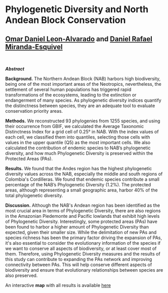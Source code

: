 # Phylogenetic Diversity and North Andean Block Conservation

## [Omar Daniel Leon-Alvarado](https://leon-alvarado.weebly.com/) and [Daniel Rafael Miranda-Esquivel](https://www.researchgate.net/profile/Daniel-Miranda-Esquivel)

</br>

<b>*Abstract*</b>
<p align="justify">

**Background.** The Northern Andean Block (NAB) harbors high biodiversity, being one of the most important areas of the Neotropics, nevertheless, the settlement of several human populations has triggered rapid transformations of the ecosystems, leading to the extinction or endangerment of many species. As phylogenetic diversity indices quantify the distinctness between species, they are an adequate tool to evaluate conservation priority areas. 

**Methods.** We reconstructed 93 phylogenies from 1255 species, and using their occurrence from GBIF, we calculated the Average Taxonomic Distinctness Index for a grid cell of 0.25° in NAB. With the index values of each cell, we classified them into quantiles, selecting those cells with values in the upper quantile (Q5) as the most important cells. We also calculated the contribution of endemic species to NAB’s phylogenetic diversity, and how much Phylogenetic Diversity is preserved within the Protected Areas (PAs).

**Results.** We found that the Andes region has the highest phylogenetic diversity values across the NAB, especially the middle and south regions of Colombia's Cordilleras. We found that endemic species contribute a small percentage of the NAB’s Phylogenetic Diversity (1.2%). The protected areas, although representing a small geographic area, harbor 40% of the total phylogenetic diversity.

**Discussion.** Although the NAB's Andean region has been identified as the most crucial area in terms of Phylogenetic Diversity, there are also regions in the Amazonian Piedemonte and Pacific lowlands that exhibit high levels of Phylogenetic Diversity. Interestingly, some protected areas (PAs) have been found to harbor a higher amount of Phylogenetic Diversity than expected, given their smaller size. While the delimitation of new PAs and species richness has been the primary factor driving the expansion of PAs, it's also essential to consider the evolutionary information of the species if we want to conserve all aspects of biodiversity, or at least cover most of them. Therefore, using Phylogenetic Diversity measures and the results of this study can contribute to expanding the PAs network and improving connectivity between PAs. This will help conserve different aspects of biodiversity and ensure that evolutionary relationships between species are also preserved.

An interactive **map** with all results is available [here](https://rpubs.com/oleon12/PhyloDiv)

</p>


